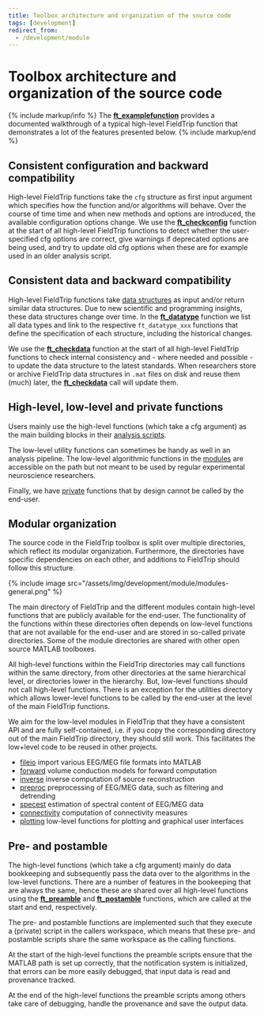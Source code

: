 ```yaml
---
title: Toolbox architecture and organization of the source code
tags: [development]
redirect_from:
  - /development/module
---
```


# Toolbox architecture and organization of the source code

{% include markup/info %}
The **[ft_examplefunction](/reference/ft_examplefunction)** provides a documented walkthrough of a typical high-level FieldTrip function that demonstrates a lot of the features presented below.
{% include markup/end %}

## Consistent configuration and backward compatibility

High-level FieldTrip functions take the `cfg` structure as first input argument which specifies how the function and/or algorithms will behave. Over the course of time time and when new methods and options are introduced, the available configuration options change. We use the **[ft_checkconfig](/reference/utilities/ft_checkconfig)** function at the start of all high-level FieldTrip functions to detect whether the user-specified cfg options are correct, give warnings if deprecated options are being used, and try to update old cfg options when these are for example used in an older analysis script.

## Consistent data and backward compatibility

High-level FieldTrip functions take [data structures](/development/datastructure) as input and/or return similar data structures. Due to new scientific and programming insights, these data structures change over time. In the **[ft_datatype](/reference/utilities/ft_datatype)** function we list all data types and link to the respective `ft_datatype_xxx` functions that define the specification of each structure, including the historical changes.

We use the **[ft_checkdata](/reference/utilities/ft_checkdata)** function at the start of all high-level FieldTrip functions to check internal consistency and - where needed and possible - to update the data structure to the latest standards. When researchers store or archive FieldTrip data structures in `.mat` files on disk and reuse them (much) later, the **[ft_checkdata](/reference/utilities/ft_checkdata)** call will update them.

## High-level, low-level and private functions

Users mainly use the high-level functions (which take a cfg argument) as the main building blocks in their [analysis scripts](/tutorial/introduction).

The low-level utility functions can sometimes be handy as well in an analysis pipeline. The low-level algorithmic functions in the [modules](/development/architecture/#modular-organization) are accessible on the path but not meant to be used by regular experimental neuroscience researchers.

Finally, we have [private](/faq/why_are_so_many_of_the_interesting_functions_in_the_private_directories) functions that by design cannot be called by the end-user.

## Modular organization

The source code in the FieldTrip toolbox is split over multiple directories, which reflect its modular organization. Furthermore, the directories have specific dependencies on each other, and additions to FieldTrip should follow this structure.

{% include image src="/assets/img/development/module/modules-general.png" %}

The main directory of FieldTrip and the different modules contain high-level functions that are publicly available for the end-user. The functionality of the functions within these directories often depends on low-level functions that are not available for the end-user and are stored in so-called private directories. Some of the module directories are shared with other open source MATLAB toolboxes.

All high-level functions within the FieldTrip directories may call functions within the same directory, from other directories at the same hierarchical level, or directories lower in the hierarchy. But, low-level functions should not call high-level functions. There is an exception for the utilities directory which allows lower-level functions to be called by the end-user at the level of the main FieldTrip functions.

We aim for the low-level modules in FieldTrip that they have a consistent API and are fully self-contained, i.e. if you copy the corresponding directory out of the main FieldTrip directory, they should still work. This facilitates the low+level code to be reused in other projects.

- [fileio](/development/module/fileio) import various EEG/MEG file formats into MATLAB
- [forward](/development/module/forward) volume conduction models for forward computation
- [inverse](/development/module/inverse) inverse computation of source reconstruction
- [preproc](/development/module/preproc) preprocessing of EEG/MEG data, such as filtering and detrending
- [specest](/development/module/specest) estimation of spectral content of EEG/MEG data
- [connectivity](/development/module/connectivity) computation of connectivity measures
- [plotting](/development/module/plotting) low-level functions for plotting and graphical user interfaces

## Pre- and postamble

The high-level functions (which take a cfg argument) mainly do data bookkeeping and subsequently pass the data over to the algorithms in the low-level functions. There are a number of features in the bookeeping that are always the same, hence these are shared over all high-level functions using the **[ft_preamble](/reference/utilities/ft_preamble)** and **[ft_postamble](/reference/utilities/ft_postamble)** functions, which are called at the start and end, respectively.

The pre- and postamble functions are implemented such that they execute a (private) script in the callers workspace, which means that these pre- and postamble scripts share the same workspace as the calling functions.

At the start of the high-level functions the preamble scripts ensure that the MATLAB path is set up correctly, that the notification system is initialized, that errors can be more easily debugged, that input data is read and provenance tracked.

At the end of the high-level functions the preamble scripts among others take care of debugging, handle the provenance and save the output data.
